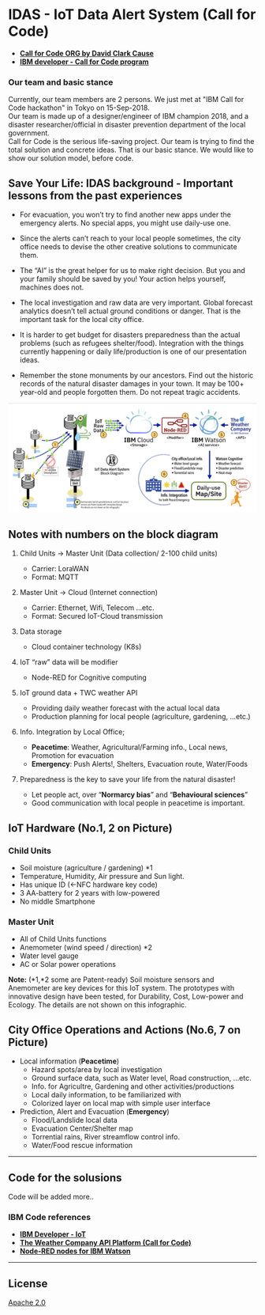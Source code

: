 # IDAS - IoT Data Alert System (Call for Code)
- **[Call for Code ORG by David Clark Cause](https://callforcode.org/)**
- **[IBM developer - Call for Code program](https://developer.ibm.com/callforcode/)**

### Our team and basic stance

Currently, our team members are 2 persons. We just met at "IBM Call for Code hackathon" in Tokyo on 15-Sep-2018.</br>
Our team is made up of a designer/engineer of IBM champion 2018, and a disaster researcher/official in disaster prevention department of the local government. 
 </br>Call for Code is the serious life-saving project. Our team is trying to find the total solution and concrete ideas. That is our basic stance. We would like to show our solution model, before code.

## Save Your Life: IDAS background - Important lessons from the past experiences

- For evacuation, you won’t try to find another new apps under the emergency alerts.
No special apps, you might use daily-use one.

- Since the alerts can’t reach to your local people sometimes, the city office needs to devise the other creative solutions to communicate them.

- The “AI” is the great helper for us to make right decision. But you and your family should be saved by you! Your action helps yourself, machines does not.

- The local investigation and raw data are very important. Global forecast analytics doesn’t tell actual ground conditions or danger. That is the important task for the local city office.

- It is harder to get budget for disasters preparedness than the actual problems (such as refugees shelter/food). Integration with the things currently happening or daily life/production is one of our presentation ideas.

- Remember the stone monuments by our ancestors. Find out the historic records of the natural disaster damages in your town. It may be 100+ year-old and people forgotten them. Do not repeat tragic accidents.

[![IDAS - block diagram](doc/source/images/block-diagram-v01.png)](https://raw.githubusercontent.com/nikosun/IDAS-CallforCode/master/doc/source/images/block-diagram-v01.png)

## Notes with numbers on the block diagram

1. Child Units -> Master Unit (Data collection/ 2-100 child units)
    - Carrier: LoraWAN
    - Format: MQTT

2. Master Unit -> Cloud (Internet connection)
    - Carrier: Ethernet, Wifi, Telecom …etc.
    - Format: Secured IoT-Cloud transmission

3. Data storage
    - Cloud container technology (K8s)

4. IoT “raw” data will be modifier
    - Node-RED for Cognitive computing

5. IoT ground data + TWC weather API
    - Providing daily weather forecast with the actual local data
    - Production planning for local people (agriculture, gardening, …etc.)

6. Info. Integration by Local Office;
    - **Peacetime**: Weather, Agricultural/Farming info., Local news, Promotion for evacuation
    - **Emergency**: Push Alerts!, Shelters, Evacuation route, Water/Foods

7. Preparedness is the key to save your life from the natural disaster!
    - Let people act, over “**Normarcy bias**” and “**Behavioural sciences**”
    - Good communication with local people in peacetime is important.

## IoT Hardware (No.1, 2 on Picture)
### Child Units
- Soil moisture (agriculture / gardening) \*1
- Temperature, Humidity, Air pressure and Sun light.
- Has unique ID (←NFC hardware key code)
- 3 AA-battery for 2 years with low-powered
- No middle Smartphone

### Master Unit
- All of Child Units functions
- Anemometer (wind speed / direction) \*2
- Water level gauge
- AC or Solar power operations

**Note:** (*1,*2 some are Patent-ready) Soil moisture sensors and Anemometer are key devices for this IoT system.
The prototypes with innovative design have been tested, for Durability, Cost, Low-power and Ecology.
The details are not shown on this infographic.

## City Office Operations and Actions (No.6, 7 on Picture) 
- Local information (**Peacetime**)
    - Hazard spots/area by local investigation
    - Ground surface data, such as Water level, Road construction, …etc.
    - Info. for Agricultre, Gardening and other activities/productions
    - Local daily information, to be familiarized with
    - Colorized layer on local map with simple user interface
- Prediction, Alert and Evacuation (**Emergency**)
    - Flood/Landslide local data
    - Evacuation Center/Shelter map
    - Torrential rains, River streamflow control info. 
    - Water/Food rescue information

---

## Code for the solusions

Code will be added more..

### IBM Code references
- [**IBM Developer - IoT**](https://developer.ibm.com/technologies/iot/)
- [**The Weather Company API Platform (Call for Code)**](https://callforcode.weather.com/)
- [**Node-RED nodes for IBM Watson**](https://flows.nodered.org/node/node-red-node-watson)

---

## License
[Apache 2.0](LICENSE)
